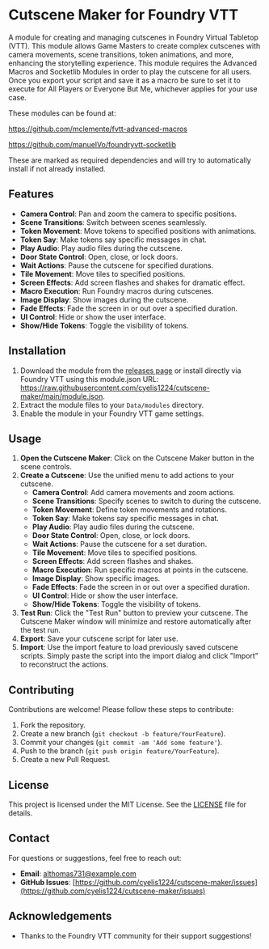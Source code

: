 # Cutscene Maker for Foundry VTT

A module for creating and managing cutscenes in Foundry Virtual Tabletop (VTT). This module allows Game Masters to create complex cutscenes with camera movements, scene transitions, token animations, and more, enhancing the storytelling experience.
This module requires the Advanced Macros and Socketlib Modules in order to play the cutscene for all users. Once you export your script and save it as a macro be sure to set it to execute for All Players or Everyone But Me, whichever applies for your use case.

These modules can be found at:

https://github.com/mclemente/fvtt-advanced-macros

https://github.com/manuelVo/foundryvtt-socketlib

These are marked as required dependencies and will try to automatically install if not already installed.

## Features

- **Camera Control**: Pan and zoom the camera to specific positions.
- **Scene Transitions**: Switch between scenes seamlessly.
- **Token Movement**: Move tokens to specified positions with animations.
- **Token Say**: Make tokens say specific messages in chat.
- **Play Audio**: Play audio files during the cutscene.
- **Door State Control**: Open, close, or lock doors.
- **Wait Actions**: Pause the cutscene for specified durations.
- **Tile Movement**: Move tiles to specified positions.
- **Screen Effects**: Add screen flashes and shakes for dramatic effect.
- **Macro Execution**: Run Foundry macros during cutscenes.
- **Image Display**: Show images during the cutscene.
- **Fade Effects**: Fade the screen in or out over a specified duration.
- **UI Control**: Hide or show the user interface.
- **Show/Hide Tokens**: Toggle the visibility of tokens.

## Installation

1. Download the module from the [releases page](https://github.com/cyelis1224/CM4Foundry/releases) or install directly via Foundry VTT using this module.json URL: https://raw.githubusercontent.com/cyelis1224/cutscene-maker/main/module.json.
2. Extract the module files to your `Data/modules` directory.
3. Enable the module in your Foundry VTT game settings.

## Usage

1. **Open the Cutscene Maker**: Click on the Cutscene Maker button in the scene controls.
2. **Create a Cutscene**: Use the unified menu to add actions to your cutscene.
   - **Camera Control**: Add camera movements and zoom actions.
   - **Scene Transitions**: Specify scenes to switch to during the cutscene.
   - **Token Movement**: Define token movements and rotations.
   - **Token Say**: Make tokens say specific messages in chat.
   - **Play Audio**: Play audio files during the cutscene.
   - **Door State Control**: Open, close, or lock doors.
   - **Wait Actions**: Pause the cutscene for a set duration.
   - **Tile Movement**: Move tiles to specified positions.
   - **Screen Effects**: Add screen flashes and shakes.
   - **Macro Execution**: Run specific macros at points in the cutscene.
   - **Image Display**: Show specific images.
   - **Fade Effects**: Fade the screen in or out over a specified duration.
   - **UI Control**: Hide or show the user interface.
   - **Show/Hide Tokens**: Toggle the visibility of tokens.
3. **Test Run**: Click the "Test Run" button to preview your cutscene. The Cutscene Maker window will minimize and restore automatically after the test run.
4. **Export**: Save your cutscene script for later use.
5. **Import**: Use the import feature to load previously saved cutscene scripts. Simply paste the script into the import dialog and click "Import" to reconstruct the actions.

## Contributing

Contributions are welcome! Please follow these steps to contribute:

1. Fork the repository.
2. Create a new branch (`git checkout -b feature/YourFeature`).
3. Commit your changes (`git commit -am 'Add some feature'`).
4. Push to the branch (`git push origin feature/YourFeature`).
5. Create a new Pull Request.

## License

This project is licensed under the MIT License. See the [LICENSE](LICENSE) file for details.

## Contact

For questions or suggestions, feel free to reach out:

- **Email**: althomas731@example.com
- **GitHub Issues**: [https://github.com/cyelis1224/cutscene-maker/issues](https://github.com/cyelis1224/cutscene-maker/issues)

## Acknowledgements

- Thanks to the Foundry VTT community for their support suggestions!

